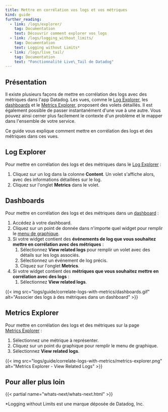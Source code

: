 ```yaml
---
title: Mettre en corrélation vos logs et vos métriques
kind: guide
further_reading:
  - link: /logs/explorer/
    tag: Documentation
    text: Découvrir comment explorer vos logs
  - link: /logs/logging_without_limits/
    tag: Documentation
    text: Logging without Limits*
  - link: /logs/live_tail/
    tag: Documentation
    text: "Fonctionnalité Live\_Tail de Datadog"
---
```

## Présentation

Il existe plusieurs façons de mettre en corrélation des logs avec des métriques dans l'app Datadog. Les vues, comme le [Log Explorer][1], les [dashboards][2] et le [Metrics Explorer][3], proposent des volets détaillés. Il est également possible de passer instantanément d'une vue à une autre. Vous pouvez ainsi cerner plus facilement le contexte d'un problème et le mapper dans l'ensemble de votre service.

Ce guide vous explique comment mettre en corrélation des logs et des métriques dans ces vues.

## Log Explorer

Pour mettre en corrélation des logs et des métriques dans le [Log Explorer][4] :

1. Cliquez sur un log dans la colonne **Content**. Un volet s'affiche alors, avec des informations détaillées sur le log.
2. Cliquez sur l'onglet **Metrics** dans le volet.

## Dashboards

Pour mettre en corrélation des logs et des métriques dans un [dashboard][5] :

1. Accédez à votre dashboard.
2. Cliquez sur un point de donnée dans n'importe quel widget pour remplir le [menu de graphique][6].
3. Si votre widget contient des **événements de log que vous souhaitez mettre en corrélation avec des métriques** :
    1. Sélectionnez **View related logs** pour remplir un volet avec des détails sur les logs associés.
    2. Sélectionnez un événement de log précis.
    3. Cliquez sur l'onglet **Metrics**.
4. Si votre widget contient des **métriques que vous souhaitez mettre en corrélation avec des logs** :
    1. Sélectionnez **View related logs**.

{{< img src="logs/guide/correlate-logs-with-metrics/dashboards.gif" alt="Associer des logs à des métriques dans un dashboard"  >}}

## Metrics Explorer

Pour mettre en corrélation des logs et des métriques sur la page [Metrics Explorer][7] :

1. Sélectionnez une métrique à représenter.
2. Cliquez sur un point du graphique pour remplir le menu de graphique.
3. Sélectionnez **View related logs**.

{{< img src="logs/guide/correlate-logs-with-metrics/metrics-explorer.png" alt="Metrics Explorer - View Related Logs"  >}}


## Pour aller plus loin
{{< partial name="whats-next/whats-next.html" >}}


\*Logging without Limits est une marque déposée de Datadog, Inc.

[1]: /fr/logs/explorer/
[2]: /fr/dashboards/
[3]: /fr/metrics/explorer/
[4]: https://app.datadoghq.com/logs
[5]: https://app.datadoghq.com/dashboard/lists
[6]: /fr/dashboards/timeboards/#graph-menu
[7]: https://app.datadoghq.com/metric/explorer
